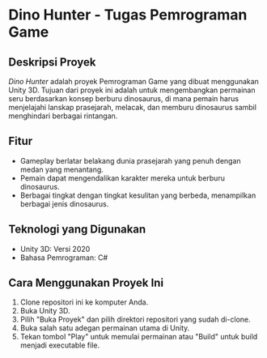 # Dino Hunter - Tugas Pemrograman Game

## Deskripsi Proyek
*Dino Hunter* adalah proyek Pemrograman Game yang dibuat menggunakan Unity 3D. Tujuan dari proyek ini adalah untuk mengembangkan permainan seru berdasarkan konsep berburu dinosaurus, di mana pemain harus menjelajahi lanskap prasejarah, melacak, dan memburu dinosaurus sambil menghindari berbagai rintangan.

## Fitur
- Gameplay berlatar belakang dunia prasejarah yang penuh dengan medan yang menantang.
- Pemain dapat mengendalikan karakter mereka untuk berburu dinosaurus.
- Berbagai tingkat dengan tingkat kesulitan yang berbeda, menampilkan berbagai jenis dinosaurus.

## Teknologi yang Digunakan
- Unity 3D: Versi 2020
- Bahasa Pemrograman: C#

## Cara Menggunakan Proyek Ini
1. Clone repositori ini ke komputer Anda.
2. Buka Unity 3D.
3. Pilih "Buka Proyek" dan pilih direktori repositori yang sudah di-clone.
4. Buka salah satu adegan permainan utama di Unity.
5. Tekan tombol "Play" untuk memulai permainan atau "Build" untuk build menjadi executable file.
